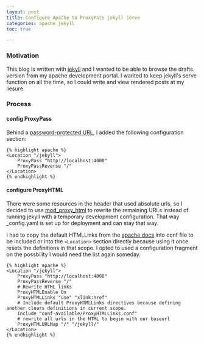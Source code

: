 ```yaml
---
layout: post
title: Configure Apache to ProxyPass jekyll serve
categories: apache jekyll
toc: true

---
```

### Motivation
This blog is written with [jekyll](https://jekyllrb.com/docs/) and I wanted to be able to browse the drafts version from my apache development portal. I wanted to keep jekyll's serve function on all the time, so I could write and view rendered posts at my liesure.

### Process
#### config ProxyPass 
Behind a [password-protected URL](https://httpd.apache.org/docs/2.4/mod/mod_auth_form.html), I added the following configuration section:

    {% highlight apache %}
    <Location "/jekyll">
        ProxyPass "http://localhost:4000"
        ProxyPassReverse "/"
    </Location>
    {% endhighlight %}

#### configure ProxyHTML
There were some resources in the header that used absolute urls, so I decided to use [mod_proxy_html](https://httpd.apache.org/docs/2.4/mod/mod_proxy_html.html) to rewrite the remaining URLs instead of running jekyll with a temporary development configuration. That way \_config.yaml is set up for deployment and can stay that way. 

I had to copy the default HTMLLinks from the [apache docs](https://httpd.apache.org/docs/2.4/mod/mod_proxy_html.html#proxyhtmllinks) into conf file to be included or into the `<Location>` section directly because using it once resets the definitions in that scope. I opted to used a configuration fragment on the possbility I would need the list again someday. 

    {% highlight apache %}
    <Location "/jekyll">
        ProxyPass "http://localhost:4000"
        ProxyPassReverse "/"
        # Rewrite HTML links 
        ProxyHTMLEnable On
        ProxyHTMLLinks "use" "xlink:href"
        # Include default ProxyHTMLLinks directives because defining another clears definitions in current scope.
        Include "conf-available/ProxyHTMLLinks.conf"
        # rewrite all urls in the HTML to begin with our baseurl
        ProxyHTMLURLMap "/" "/jekyll/"
    </Location>
    {% endhighlight %}



